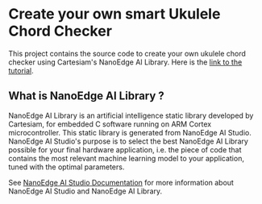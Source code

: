 # Create your own smart Ukulele Chord Checker
This project contains the source code to create your own ukulele chord checker using Cartesiam's NanoEdge AI Library.
Here is the [link to the tutorial](https://cartesiam-neai-docs.readthedocs-hosted.com/tutorials/coffee/coffee.html).

## What is NanoEdge AI Library ?
NanoEdge AI Library is an artificial intelligence static library developed by Cartesiam, for embedded C software running on ARM Cortex microcontroller. This static library is generated from NanoEdge AI Studio.
NanoEdge AI Studio's purpose is to select the best NanoEdge AI Library possible for your final hardware application, i.e. the piece of code that contains the most relevant machine learning model to your application, tuned with the optimal parameters.

See [NanoEdge AI Studio Documentation](https://cartesiam-neai-docs.readthedocs-hosted.com/) for more information about NanoEdge AI Studio and NanoEdge AI Library.